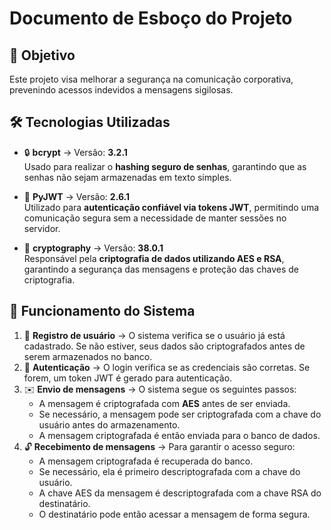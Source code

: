 # Documento de Esboço do Projeto

## 🎯 Objetivo
Este projeto visa melhorar a segurança na comunicação corporativa, prevenindo acessos indevidos a mensagens sigilosas.

## 🛠️ Tecnologias Utilizadas

- 🔒 **bcrypt** → Versão: **3.2.1**  
  Usado para realizar o **hashing seguro de senhas**, garantindo que as senhas não sejam armazenadas em texto simples.

- 🔑 **PyJWT** → Versão: **2.6.1**  
  Utilizado para **autenticação confiável via tokens JWT**, permitindo uma comunicação segura sem a necessidade de manter sessões no servidor.

- 🔐 **cryptography** → Versão: **38.0.1**  
  Responsável pela **criptografia de dados utilizando AES e RSA**, garantindo a segurança das mensagens e proteção das chaves de criptografia.

## 🔄 Funcionamento do Sistema

1. 👤 **Registro de usuário** → O sistema verifica se o usuário já está cadastrado. Se não estiver, seus dados são criptografados antes de serem armazenados no banco.
2. 🔑 **Autenticação** → O login verifica se as credenciais são corretas. Se forem, um token JWT é gerado para autenticação.
3. ✉️ **Envio de mensagens** → O sistema segue os seguintes passos:
   - A mensagem é criptografada com **AES** antes de ser enviada.
   - Se necessário, a mensagem pode ser criptografada com a chave do usuário antes do armazenamento.
   - A mensagem criptografada é então enviada para o banco de dados.
4. 🔓 **Recebimento de mensagens** → Para garantir o acesso seguro:
   - A mensagem criptografada é recuperada do banco.
   - Se necessário, ela é primeiro descriptografada com a chave do usuário.
   - A chave AES da mensagem é descriptografada com a chave RSA do destinatário.
   - O destinatário pode então acessar a mensagem de forma segura.

